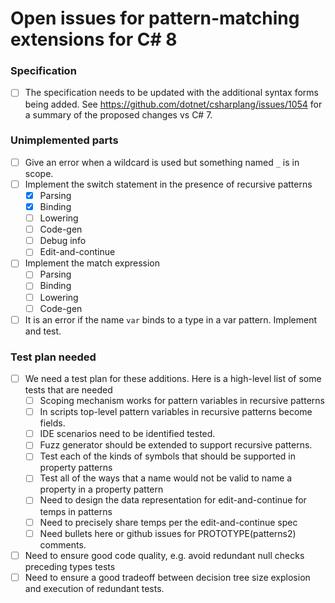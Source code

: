 # Open issues for pattern-matching extensions for C# 8

### Specification
- [ ] The specification needs to be updated with the additional syntax forms being added. See https://github.com/dotnet/csharplang/issues/1054 for a summary of the proposed changes vs C# 7.

### Unimplemented parts
- [ ] Give an error when a wildcard is used but something named `_` is in scope.
- [ ] Implement the switch statement in the presence of recursive patterns
  - [x] Parsing
  - [x] Binding
  - [ ] Lowering
  - [ ] Code-gen
  - [ ] Debug info
  - [ ] Edit-and-continue 
- [ ] Implement the match expression
  - [ ] Parsing
  - [ ] Binding
  - [ ] Lowering
  - [ ] Code-gen

- [ ] It is an error if the name `var` binds to a type in a var pattern. Implement and test.

### Test plan needed
- [ ] We need a test plan for these additions. Here is a high-level list of some tests that are needed
  - [ ] Scoping mechanism works for pattern variables in recursive patterns
  - [ ] In scripts top-level pattern variables in recursive patterns become fields.
  - [ ] IDE scenarios need to be identified tested.
  - [ ] Fuzz generator should be extended to support recursive patterns.
  - [ ] Test each of the kinds of symbols that should be supported in property patterns
  - [ ] Test all of the ways that a name would not be valid to name a property in a property pattern
  - [ ] Need to design the data representation for edit-and-continue for temps in patterns
  - [ ] Need to precisely share temps per the edit-and-continue spec
  - [ ] Need bullets here or github issues for PROTOTYPE(patterns2) comments.

- [ ] Need to ensure good code quality, e.g. avoid redundant null checks preceding types tests
- [ ] Need to ensure a good tradeoff between decision tree size explosion and execution of redundant tests.
